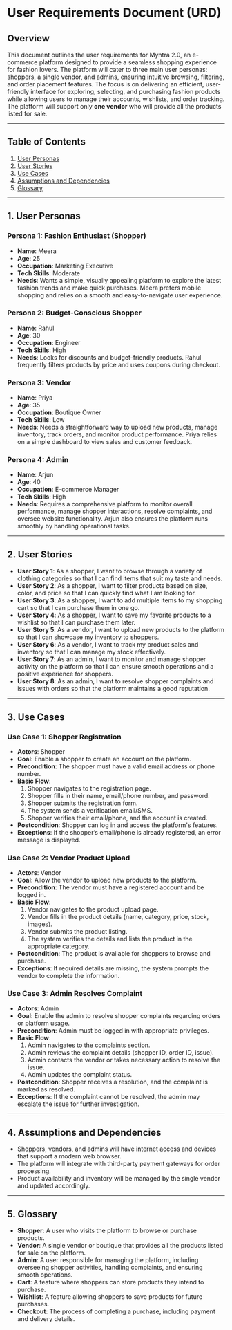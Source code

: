 # User Requirements Document (URD)

## Overview

This document outlines the user requirements for Myntra 2.0, an e-commerce platform designed to provide a seamless shopping experience for fashion lovers. The platform will cater to three main user personas: shoppers, a single vendor, and admins, ensuring intuitive browsing, filtering, and order placement features. The focus is on delivering an efficient, user-friendly interface for exploring, selecting, and purchasing fashion products while allowing users to manage their accounts, wishlists, and order tracking. The platform will support only **one vendor** who will provide all the products listed for sale. 

---

## Table of Contents

1. [User Personas](#user-personas)  
2. [User Stories](#user-stories)  
3. [Use Cases](#use-cases)  
4. [Assumptions and Dependencies](#assumptions-and-dependencies)  
5. [Glossary](#glossary)  

---

## 1. User Personas

### Persona 1: Fashion Enthusiast (Shopper)
- **Name**: Meera  
- **Age**: 25  
- **Occupation**: Marketing Executive  
- **Tech Skills**: Moderate  
- **Needs**: Wants a simple, visually appealing platform to explore the latest fashion trends and make quick purchases. Meera prefers mobile shopping and relies on a smooth and easy-to-navigate user experience.

### Persona 2: Budget-Conscious Shopper
- **Name**: Rahul  
- **Age**: 30  
- **Occupation**: Engineer  
- **Tech Skills**: High  
- **Needs**: Looks for discounts and budget-friendly products. Rahul frequently filters products by price and uses coupons during checkout.

### Persona 3: Vendor
- **Name**: Priya  
- **Age**: 35  
- **Occupation**: Boutique Owner  
- **Tech Skills**: Low  
- **Needs**: Needs a straightforward way to upload new products, manage inventory, track orders, and monitor product performance. Priya relies on a simple dashboard to view sales and customer feedback.

### Persona 4: Admin
- **Name**: Arjun  
- **Age**: 40  
- **Occupation**: E-commerce Manager  
- **Tech Skills**: High  
- **Needs**: Requires a comprehensive platform to monitor overall performance, manage shopper interactions, resolve complaints, and oversee website functionality. Arjun also ensures the platform runs smoothly by handling operational tasks.
  
---

## 2. User Stories

- **User Story 1**: As a shopper, I want to browse through a variety of clothing categories so that I can find items that suit my taste and needs.
- **User Story 2**: As a shopper, I want to filter products based on size, color, and price so that I can quickly find what I am looking for.
- **User Story 3**: As a shopper, I want to add multiple items to my shopping cart so that I can purchase them in one go.
- **User Story 4**: As a shopper, I want to save my favorite products to a wishlist so that I can purchase them later.
- **User Story 5**: As a vendor, I want to upload new products to the platform so that I can showcase my inventory to shoppers.
- **User Story 6**: As a vendor, I want to track my product sales and inventory so that I can manage my stock effectively.
- **User Story 7**: As an admin, I want to monitor and manage shopper activity on the platform so that I can ensure smooth operations and a positive experience for shoppers.
- **User Story 8**: As an admin, I want to resolve shopper complaints and issues with orders so that the platform maintains a good reputation.

---

## 3. Use Cases

### **Use Case 1: Shopper Registration**
- **Actors**: Shopper  
- **Goal**: Enable a shopper to create an account on the platform.  
- **Precondition**: The shopper must have a valid email address or phone number.  
- **Basic Flow**:  
  1. Shopper navigates to the registration page.  
  2. Shopper fills in their name, email/phone number, and password.  
  3. Shopper submits the registration form.  
  4. The system sends a verification email/SMS.  
  5. Shopper verifies their email/phone, and the account is created.  
- **Postcondition**: Shopper can log in and access the platform's features.  
- **Exceptions**: If the shopper’s email/phone is already registered, an error message is displayed.

### **Use Case 2: Vendor Product Upload**
- **Actors**: Vendor  
- **Goal**: Allow the vendor to upload new products to the platform.  
- **Precondition**: The vendor must have a registered account and be logged in.  
- **Basic Flow**:  
  1. Vendor navigates to the product upload page.  
  2. Vendor fills in the product details (name, category, price, stock, images).  
  3. Vendor submits the product listing.  
  4. The system verifies the details and lists the product in the appropriate category.  
- **Postcondition**: The product is available for shoppers to browse and purchase.  
- **Exceptions**: If required details are missing, the system prompts the vendor to complete the information.

### **Use Case 3: Admin Resolves Complaint**
- **Actors**: Admin  
- **Goal**: Enable the admin to resolve shopper complaints regarding orders or platform usage.  
- **Precondition**: Admin must be logged in with appropriate privileges.  
- **Basic Flow**:  
  1. Admin navigates to the complaints section.  
  2. Admin reviews the complaint details (shopper ID, order ID, issue).  
  3. Admin contacts the vendor or takes necessary action to resolve the issue.  
  4. Admin updates the complaint status.  
- **Postcondition**: Shopper receives a resolution, and the complaint is marked as resolved.  
- **Exceptions**: If the complaint cannot be resolved, the admin may escalate the issue for further investigation.

---

## 4. Assumptions and Dependencies

- Shoppers, vendors, and admins will have internet access and devices that support a modern web browser.
- The platform will integrate with third-party payment gateways for order processing.
- Product availability and inventory will be managed by the single vendor and updated accordingly.

---

## 5. Glossary

- **Shopper**: A user who visits the platform to browse or purchase products.
- **Vendor**: A single vendor or boutique that provides all the products listed for sale on the platform.
- **Admin**: A user responsible for managing the platform, including overseeing shopper activities, handling complaints, and ensuring smooth operations.
- **Cart**: A feature where shoppers can store products they intend to purchase.
- **Wishlist**: A feature allowing shoppers to save products for future purchases.
- **Checkout**: The process of completing a purchase, including payment and delivery details.
